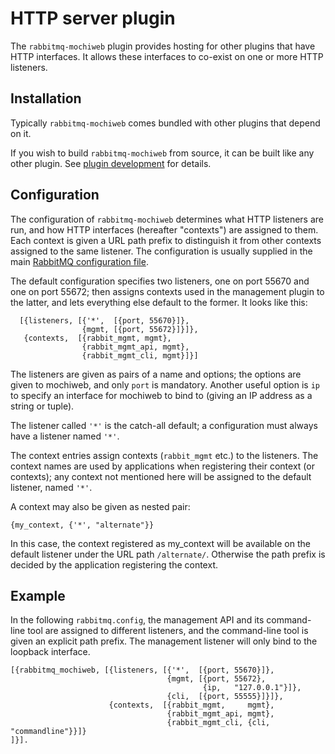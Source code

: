 # HTTP server plugin

The `rabbitmq-mochiweb` plugin provides hosting for other plugins that
have HTTP interfaces. It allows these interfaces to co-exist on one or
more HTTP listeners.

## Installation

Typically `rabbitmq-mochiweb` comes bundled with other plugins that depend
on it.

If you wish to build `rabbitmq-mochiweb` from source, it can be built
like any other plugin. See [plugin
development](plugin-development.html) for details.

## Configuration

The configuration of `rabbitmq-mochiweb` determines what HTTP
listeners are run, and how HTTP interfaces (hereafter "contexts") are
assigned to them. Each context is given a URL path prefix to
distinguish it from other contexts assigned to the same listener. The
configuration is usually supplied in the main [RabbitMQ configuration
file](configure.html#configuration-file).

The default configuration specifies two listeners, one on port 55670
and one on port 55672; then assigns contexts used in the management
plugin to the latter, and lets everything else default to the
former. It looks like this:

      [{listeners, [{'*',  [{port, 55670}]},
                    {mgmt, [{port, 55672}]}]},
       {contexts,  [{rabbit_mgmt, mgmt},
                    {rabbit_mgmt_api, mgmt},
                    {rabbit_mgmt_cli, mgmt}]}]

The listeners are given as pairs of a name and options; the options
are given to mochiweb, and only `port` is mandatory. Another useful
option is `ip` to specify an interface for mochiweb to bind to (giving
an IP address as a string or tuple).

The listener called `'*'` is the catch-all default; a configuration
must always have a listener named `'*'`.

The context entries assign contexts (`rabbit_mgmt` etc.) to the
listeners. The context names are used by applications when registering
their context (or contexts); any context not mentioned here will be
assigned to the default listener, named `'*'`.

A context may also be given as nested pair:

    {my_context, {'*', "alternate"}}

In this case, the context registered as my_context will be available
on the default listener under the URL path `/alternate/`. Otherwise
the path prefix is decided by the application registering the context.

## Example

In the following `rabbitmq.config`, the management API and its command-line
tool are assigned to different listeners, and the command-line tool is
given an explicit path prefix. The management listener will only bind to the
loopback interface.

    [{rabbitmq_mochiweb, [{listeners, [{'*',  [{port, 55670}]},
                                       {mgmt, [{port, 55672},
                                               {ip,   "127.0.0.1"}]},
                                       {cli,  [{port, 55555}]}]},
                          {contexts,  [{rabbit_mgmt,     mgmt},
                                       {rabbit_mgmt_api, mgmt},
                                       {rabbit_mgmt_cli, {cli, "commandline"}}]}
    ]}].
